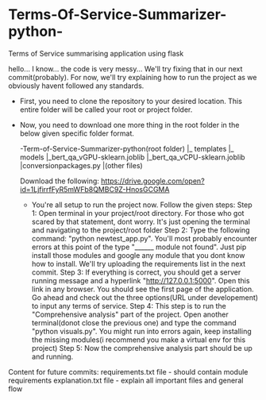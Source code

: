 # Terms-Of-Service-Summarizer-python-
Terms of Service summarising application using flask

hello... I know... the code is very messy... We'll try fixing that in our next commit(probably). For now, we'll try explaining how to run the project as we obviously havent followed any standards.

- First, you need to clone the repository to your desired location. This entire folder will be called your root or project folder.

- Now, you need to download one more thing in the root folder in the below given specific folder format.
  
  -Term-of-Service-Summarizer-python(root folder)
    |_ templates
    |_ models
      |_bert_qa_vGPU-sklearn.joblib
      |_bert_qa_vCPU-sklearn.joblib
    |conversionpackages.py
    |(other files)
    
  Download the following: https://drive.google.com/open?id=1LjfirrfFyR5mWFb8QMBC9Z-HnosGCGMA
  
  - You're all setup to run the project now. Follow the given steps:
    Step 1: Open terminal in your project/root directory. For those who got scared by that statement, dont worry. It's just opening the terminal and navigating to the project/root folder
    Step 2: Type the following command: "python newtest_app.py". You'll most probably encounter errors at this point of the type "______ module not found". Just pip install those modules and google any module that you dont know how to install. We'll try uploading the requirements list in the next commit.
    Step 3: If everything is correct, you should get a server running message and a hyperlink "http://127.0.0.1:5000". Open this link in any browser. You should see the first page of the application. Go ahead and check out the three options(URL under developement) to input any terms of service.
    Step 4: This step is to run the "Comprehensive analysis" part of the project. Open another terminal(donot close the previous one) and type the command "python visuals.py". You might run into errors again, keep installing the missing modules(i recommend you make a virtual env for this project)
    Step 5: Now the comprehensive analysis part should be up and running.
    
    
Content for future commits:
  requirements.txt file - should contain module requirements
  explanation.txt file - explain all important files and general flow
